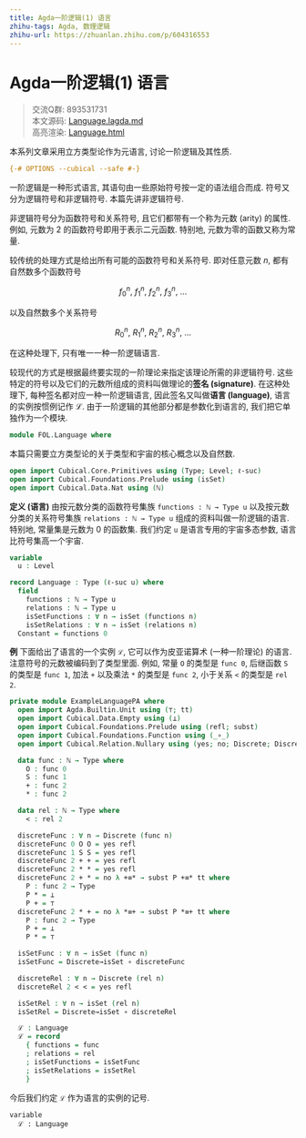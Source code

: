 ```yaml
---
title: Agda一阶逻辑(1) 语言
zhihu-tags: Agda, 数理逻辑
zhihu-url: https://zhuanlan.zhihu.com/p/604316553
---
```


# Agda一阶逻辑(1) 语言

> 交流Q群: 893531731  
> 本文源码: [Language.lagda.md](https://github.com/choukh/agda-flypitch/blob/main/src/FOL/Language.lagda.md)  
> 高亮渲染: [Language.html](https://choukh.github.io/agda-flypitch/FOL.Language.html)  

本系列文章采用立方类型论作为元语言, 讨论一阶逻辑及其性质.

```agda
{-# OPTIONS --cubical --safe #-}
```

一阶逻辑是一种形式语言, 其语句由一些原始符号按一定的语法组合而成. 符号又分为逻辑符号和非逻辑符号. 本篇先讲非逻辑符号.

非逻辑符号分为函数符号和关系符号, 且它们都带有一个称为元数 (arity) 的属性. 例如, 元数为 2 的函数符号即用于表示二元函数. 特别地, 元数为零的函数又称为常量.

较传统的处理方式是给出所有可能的函数符号和关系符号. 即对任意元数 $n$, 都有自然数多个函数符号

$$f^n_0,\ f^n_1,\ f^n_2,\ f^n_3,\ ...$$

以及自然数多个关系符号

$$R^n_0,\ R^n_1,\ R^n_2,\ R^n_3,\ ...$$

在这种处理下, 只有唯一一种一阶逻辑语言.

较现代的方式是根据最终要实现的一阶理论来指定该理论所需的非逻辑符号. 这些特定的符号以及它们的元数所组成的资料叫做理论的**签名 (signature)**. 在这种处理下, 每种签名都对应一种一阶逻辑语言, 因此签名又叫做**语言 (language)**, 语言的实例按惯例记作 ℒ. 由于一阶逻辑的其他部分都是参数化到语言的, 我们把它单独作为一个模块.

```agda
module FOL.Language where
```

本篇只需要立方类型论的关于类型和宇宙的核心概念以及自然数.

```agda
open import Cubical.Core.Primitives using (Type; Level; ℓ-suc)
open import Cubical.Foundations.Prelude using (isSet)
open import Cubical.Data.Nat using (ℕ)
```

**定义 (语言)** 由按元数分类的函数符号集族 `functions : ℕ → Type u` 以及按元数分类的关系符号集族 `relations : ℕ → Type u` 组成的资料叫做一阶逻辑的语言. 特别地, 常量集是元数为 0 的函数集. 我们约定 `u` 是语言专用的宇宙多态参数, 语言比符号集高一个宇宙.

```agda
variable
  u : Level

record Language : Type (ℓ-suc u) where
  field
    functions : ℕ → Type u
    relations : ℕ → Type u
    isSetFunctions : ∀ n → isSet (functions n)
    isSetRelations : ∀ n → isSet (relations n)
  Constant = functions 0
```

**例** 下面给出了语言的一个实例 `ℒ`, 它可以作为皮亚诺算术 (一种一阶理论) 的语言. 注意符号的元数被编码到了类型里面. 例如, 常量 `O` 的类型是 `func 0`, 后继函数 `S` 的类型是 `func 1`, 加法 `+` 以及乘法 `*` 的类型是 `func 2`, 小于关系 `<` 的类型是 `rel 2`.

```agda
private module ExampleLanguagePA where
  open import Agda.Builtin.Unit using (⊤; tt)
  open import Cubical.Data.Empty using (⊥)
  open import Cubical.Foundations.Prelude using (refl; subst)
  open import Cubical.Foundations.Function using (_∘_)
  open import Cubical.Relation.Nullary using (yes; no; Discrete; Discrete→isSet)

  data func : ℕ → Type where
    O : func 0
    S : func 1
    + : func 2
    * : func 2

  data rel : ℕ → Type where
    < : rel 2

  discreteFunc : ∀ n → Discrete (func n)
  discreteFunc 0 O O = yes refl
  discreteFunc 1 S S = yes refl
  discreteFunc 2 + + = yes refl
  discreteFunc 2 * * = yes refl
  discreteFunc 2 + * = no λ +≡* → subst P +≡* tt where
    P : func 2 → Type
    P * = ⊥
    P + = ⊤
  discreteFunc 2 * + = no λ *≡+ → subst P *≡+ tt where
    P : func 2 → Type
    P + = ⊥
    P * = ⊤

  isSetFunc : ∀ n → isSet (func n)
  isSetFunc = Discrete→isSet ∘ discreteFunc

  discreteRel : ∀ n → Discrete (rel n)
  discreteRel 2 < < = yes refl

  isSetRel : ∀ n → isSet (rel n)
  isSetRel = Discrete→isSet ∘ discreteRel

  ℒ : Language
  ℒ = record
    { functions = func
    ; relations = rel
    ; isSetFunctions = isSetFunc
    ; isSetRelations = isSetRel
    }
```

今后我们约定 `ℒ` 作为语言的实例的记号.

```
variable
  ℒ : Language
```
